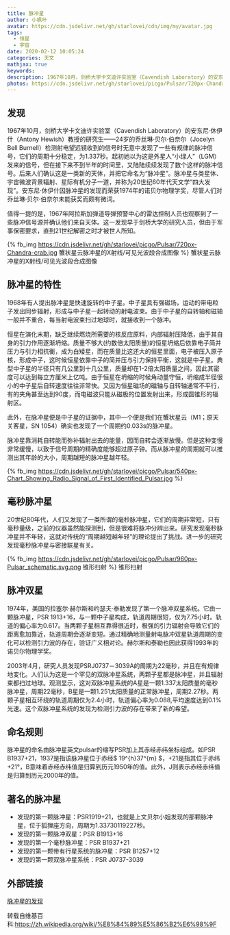 ```yaml
---
title: 脉冲星
author: 小枫叶
avatar: https://cdn.jsdelivr.net/gh/starlovei/cdn/img/my/avatar.jpg
tags:
  - 恒星
  - 宇宙
date: 2020-02-12 10:05:24
categories: 天文
mathjax: true
keywords:
description: 1967年10月，剑桥大学卡文迪许实验室（Cavendish Laboratory）的安东尼·休伊什（Antony Hewish）教授的研究生——24岁的乔丝琳·贝尔·伯奈尔（Jocelyn Bell Burnell）检测射电望远镜收到的信号时无意中发现了一些有规律的脉冲信号，它们的周期十分稳定，为1.337秒。
photos: https://cdn.jsdelivr.net/gh/starlovei/picgo/Pulsar/720px-Chandra-crab.jpg
---
```


## 发现
1967年10月，剑桥大学卡文迪许实验室（Cavendish Laboratory）的安东尼·休伊什（Antony Hewish）教授的研究生——24岁的乔丝琳·贝尔·伯奈尔（Jocelyn Bell Burnell）检测射电望远镜收到的信号时无意中发现了一些有规律的脉冲信号，它们的周期十分稳定，为1.337秒。起初她以为这是外星人“小绿人”（LGM）发来的信号，但在接下来不到半年的时间里，又陆陆续续发现了数个这样的脉冲信号。后来人们确认这是一类新的天体，并把它命名为“脉冲星”。脉冲星与类星体、宇宙微波背景辐射、星际有机分子一道，并称为20世纪60年代天文学“四大发现”。安东尼·休伊什因脉冲星的发现而荣获1974年的诺贝尔物理学奖，尽管人们对乔丝琳·贝尔·伯奈尔未能获奖而颇有微词。

值得一提的是，1967年阿拉斯加弹道导弹预警中心的雷达控制人员也观察到了一些脉冲信号源并确认他们来自天体。这一发现早于剑桥大学的研究人员，但由于军事保密要求，直到21世纪解密之时才被世人所知。

{% fb_img https://cdn.jsdelivr.net/gh/starlovei/picgo/Pulsar/720px-Chandra-crab.jpg 蟹状星云脉冲星的X射线/可见光波段合成图像 %}
蟹状星云脉冲星的X射线/可见光波段合成图像

## 脉冲星的特性
1968年有人提出脉冲星是快速旋转的中子星。中子星具有强磁场，运动的带电粒子发出同步辐射，形成与中子星一起转动的射电波束。由于中子星的自转轴和磁轴一般并不重合，每当射电波束扫过地球时，就接收到一个脉冲。

恒星在演化末期，缺乏继续燃烧所需要的核反应原料，内部辐射压降低，由于其自身的引力作用逐渐坍缩。质量不够大(约数倍太阳质量)的恒星坍缩后依靠电子简并压力与引力相抗衡，成为白矮星，而在质量比这还大的恒星里面，电子被压入原子核，形成中子，这时候恒星依靠中子的简并压与引力保持平衡，这就是中子星。典型中子星的半径只有几公里到十几公里，质量却在1-2倍太阳质量之间，因此其密度可以达到每立方厘米上亿吨。由于恒星在坍缩的时候角动量守恒，坍缩成半径很小的中子星后自转速度往往非常快。又因为恒星磁场的磁轴与自转轴通常不平行，有的夹角甚至达到90度，而电磁波只能从磁极的位置发射出来，形成圆锥形的辐射区。

此外，在脉冲星便是中子星的证据中，其中一个便是我们在蟹状星云（M1；原天关客星，SN 1054）确实也发现了一个周期约0.033s的脉冲星。

脉冲星靠消耗自转能而弥补辐射出去的能量，因而自转会逐渐放慢。但是这种变慢非常缓慢，以致于信号周期的精确度能够超过原子钟。而从脉冲星的周期就可以推测出其年龄的大小，周期越短的脉冲星越年轻。

{% fb_img https://cdn.jsdelivr.net/gh/starlovei/picgo/Pulsar/540px-Chart_Showing_Radio_Signal_of_First_Identified_Pulsar.jpg %}

## 毫秒脉冲星
20世纪80年代，人们又发现了一类所谓的毫秒脉冲星，它们的周期非常短，只有毫秒量级，之前的仪器虽然能探测到，但是很难将脉冲分辨出来。研究发现毫秒脉冲星并不年轻，这就对传统的“周期越短越年轻”的理论提出了挑战。进一步的研究发现毫秒脉冲星与密接联星有关。

{% fb_img https://cdn.jsdelivr.net/gh/starlovei/picgo/Pulsar/960px-Pulsar_schematic.svg.png 锥形扫射 %}
锥形扫射

## 脉冲双星
1974年，美国的拉塞尔·赫尔斯和约瑟夫·泰勒发现了第一个脉冲双星系统。它由一颗脉冲星，PSR 1913+16，与一颗中子星构成，轨道周期很短，仅为7.75小时。轨道的偏心率为0.617。当两颗子星相互靠得很近时，极强的引力辐射会导致它们的距离愈加靠近，轨道周期会逐渐变短。通过精确地测量射电脉冲双星轨道周期的变化可以检测引力波的存在，验证广义相对论。赫尔斯和泰勒也因此获得1993年的诺贝尔物理学奖。

2003年4月，研究人员发现PSRJ0737－3039A的周期为22毫秒，并且在有规律地变化。人们认为这是一个罕见的双脉冲星系统，两颗子星都是脉冲星，并且辐射束都扫过地球。观测显示，这对双脉冲星系统的A星是一颗1.337太阳质量的毫秒脉冲星，周期22毫秒，B星是一颗1.251太阳质量的正常脉冲星，周期2.27秒。两颗子星相互环绕的轨道周期仅为2.4小时，轨道偏心率为0.088,平均速度达到0.1%光速。这个双脉冲星系统的发现为检测引力波的存在带来了新的希望。

## 命名规则
脉冲星的命名由脉冲星英文pulsar的缩写PSR加上其赤经赤纬坐标组成。如PSR B1937+21，1937是指该脉冲星位于赤经$ 19^{h}37^{m} $，+21是指其位于赤纬+21°，B意味着赤经赤纬值是归算到历元1950年的值。此外，J则表示赤经赤纬值是归算到历元2000年的值。

## 著名的脉冲星
+ 发现的第一颗脉冲星：PSR1919+21，也就是上文贝尔小姐发现的那颗脉冲星，位于狐狸座方向，周期为1.33730119227秒。
+ 发现的第一颗脉冲双星：PSR B1913+16
+ 发现的第一个毫秒脉冲星：PSR B1937+21
+ 发现的第一颗带有行星系统的脉冲星：PSR B1257+12
+ 发现的第一颗双脉冲星系统：PSR J0737-3039

## 外部链接
[脉冲星的发现](http://psroc.phys.ntu.edu.tw/bimonth/download.php?d=1&cpid=161&did=10)

<!-- ## 相关条目
|[黑洞](https://starlovei.com/2020/02/09/%E9%BB%91%E6%B4%9E/)|[中子星](https://starlovei.com/2020/02/11/%E4%B8%AD%E5%AD%90%E6%98%9F/)|[白矮星](https://starlovei.com/2020/02/11/%E7%99%BD%E7%9F%AE%E6%98%9F/)|
|:--:|:-:|:--:|
||| -->

转载自维基百科:https://zh.wikipedia.org/wiki/%E8%84%89%E5%86%B2%E6%98%9F